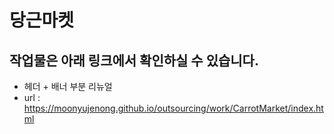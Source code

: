 # 당근마켓

## 작업물은 아래 링크에서 확인하실 수 있습니다.

- 헤더 + 배너 부분 리뉴얼
- url : https://moonyujenong.github.io/outsourcing/work/CarrotMarket/index.html
